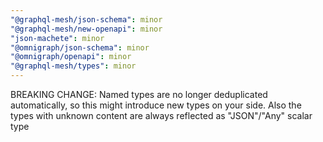 ```yaml
---
"@graphql-mesh/json-schema": minor
"@graphql-mesh/new-openapi": minor
"json-machete": minor
"@omnigraph/json-schema": minor
"@omnigraph/openapi": minor
"@graphql-mesh/types": minor
---
```


BREAKING CHANGE: Named types are no longer deduplicated automatically, so this might introduce new types on your side. Also the types with unknown content are always reflected as "JSON"/"Any" scalar type
